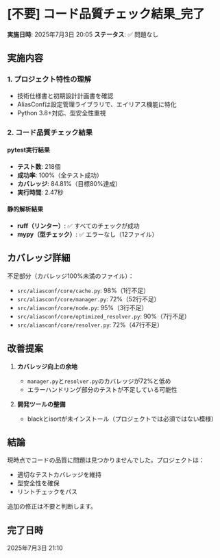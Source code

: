 # [不要] コード品質チェック結果_完了

**実施日時**: 2025年7月3日 20:05
**ステータス**: ✅ 問題なし

## 実施内容

### 1. プロジェクト特性の理解
- 技術仕様書と初期設計計画書を確認
- AliasConfは設定管理ライブラリで、エイリアス機能に特化
- Python 3.8+対応、型安全性重視

### 2. コード品質チェック結果

#### pytest実行結果
- **テスト数**: 218個
- **成功率**: 100%（全テスト成功）
- **カバレッジ**: 84.81%（目標80%達成）
- **実行時間**: 2.47秒

#### 静的解析結果
- **ruff（リンター）**: ✅ すべてのチェックが成功
- **mypy（型チェック）**: ✅ エラーなし（12ファイル）

## カバレッジ詳細

不足部分（カバレッジ100%未満のファイル）：
- `src/aliasconf/core/cache.py`: 98%（1行不足）
- `src/aliasconf/core/manager.py`: 72%（52行不足）
- `src/aliasconf/core/node.py`: 95%（3行不足）
- `src/aliasconf/core/optimized_resolver.py`: 90%（7行不足）
- `src/aliasconf/core/resolver.py`: 72%（47行不足）

## 改善提案

1. **カバレッジ向上の余地**
   - `manager.py`と`resolver.py`のカバレッジが72%と低め
   - エラーハンドリング部分のテストが不足している可能性

2. **開発ツールの整備**
   - blackとisortが未インストール（プロジェクトでは必須ではない模様）

## 結論

現時点でコードの品質に問題は見つかりませんでした。プロジェクトは：
- 適切なテストカバレッジを維持
- 型安全性を確保
- リントチェックをパス

追加の修正は不要と判断します。

## 完了日時
2025年7月3日 21:10